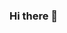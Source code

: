 ### Hi there 👋

<!--


# query for pulling the parameters under kpiId

import pyodbc as pyodbc
import pandas as pd
import numpy as np

conn = pyodbc.connect('Driver={SQL Server};'
                      'Server=bed-994-307,61202;'
                      'Database=Summit;'
                      'Trusted_Connection=yes;')

kpimetrics = pd.read_sql_query(
    ''' 
DECLARE @measureName VARCHAR(200)
SELECT @measureName = 'Gender/Diversity'

  SELECT meas.measureId
  , meas.measureName
  , meas.measureType
  , calc.logicOperation
  , calc.includeCash
  , calc.calcOwnership
  , esgkpi.kpiId
  , esgkpi.operator
  , esgkpi.threshold
  , esgkpi.sequence
  from summit.analytics.measureMaster meas
  JOIN CustomAnalyticsEngineDB.dbo.measureCalc calc
  ON meas.measureId = calc.measureId
  JOIN CustomAnalyticsEngineDB.dbo.measureESGDetail esgkpi
  ON meas.measureId =  esgkpi.measureId
  WHERE measureName = @measureName
  
 ''', conn)

df1 = pd.DataFrame(kpimetrics,)

kpimetrics.head(n=3)


###### query for pulling dataset


import pyodbc as pyodbc
import pandas as pd
import numpy as np

conn = pyodbc.connect('Driver={SQL Server};'
                      'Server=bed-400-307;'
                      'Database=Summit;'
                      'Trusted_Connection=yes;')

posdet = pd.read_sql_query(
'''

SELECT 

 Pos.effectiveDate, Pos.entityId, Pos.sourceCode, Pos.securityId, Pos.marketValueIncomeBase, 
 Pos.marketValueBase,pos.localCurrency, 
 secm.securityId, secm.issuerId, secm.issueName, secm.issueDescription, 
 kpi.kpiid, kpi.kpivalue, kpi.asOfDate, kpi.kpiDimensionIdentifier,
 pr.priceCurrency, pr.sourceCode, 
 fx.fromCurrency, fx.toCurrency, fx.spotRate, fx.sourceCode

  , Case 
        when  pos.localCurrency <> 'USD' THEN
           Pos.marketValueBase * fx.spotRate
        ELSE
           Pos.marketValueBase 
    End As marketValueBaseUSD
  

  FROM Summit.ent.vwPositionDetail Pos
 Join Summit.ent.vwSecurityMaster secm 
  ON Pos.securityid = secm.securityid
 Left Join ESG.esg.kpi kpi
  ON kpi.kpiDimensionIdentifier = secm.issuerId
    and kpi.kpiid in (1003468)

  LEFT OUTER JOIN summit.ent.vwSecurityPrice pr
       ON pos.securityId = pr.securityId
              AND pr.effectiveDate = pos.effectiveDate
              AND pr.sourceCode = 'BB'
LEFT OUTER JOIN summit.ent.vwFxRate fx
       ON pr.priceCurrency = fx.fromCurrency
              AND pr.effectiveDate = fx.effectiveDate
              AND fx.toCurrency = 'USD'
              AND fx.sourceCode = 'REUTERSWM'

  where Pos.sourcecode = 'SSBADJ' 
  and pos.entityId = 116509 
  and pos.effectiveDate = '2021-03-31' 
  
  ''', conn)

df = pd.DataFrame(posdet, )

posdet.head(n=3)

####### CALCUTION STEPS and WRITING OUTPUTS FOR 1st CALCULATION SET

# Checking for null and missing values
nrow = posdet.shape[0]
nrow

posdet.count()

# Extracting the columns needed
posdet.loc[0:5,["issueName","marketValueBase","kpivalue"]]

# Getting total for MarketValueBase
Totalmarketval = sum(posdet['marketValueBase'])
Totalmarketval

# New column to calculate weights
posdet['weights'] = posdet['marketValueBase']/posdet['marketValueBase'].sum()
posdet.head(n=5)

# Getting total for MarketValueBase
Totalweights = sum(posdet['weights'])
Totalweights

# Create new columns to aplly condition and calculate weights

posdet['kpivalue'] = posdet['kpivalue'].apply(pd.to_numeric)
posdet["kpiweight"] = np.where(posdet.kpivalue >= 30,1,0)
posdet['genderscore'] = posdet["weights"]*posdet["kpiweight"]
posdet.head()

# Total score for Fund for Gender
calvertgenderscore = sum(posdet['genderscore'])*100
calvertgenderscore 

# Calculating number fo rows for coverage calulation
nrowbench = benchm.kpicoverage.count() 
nrowpos = posdet.kpicoverage.count()

# Calculating coverage score
calvertgendercoverage = (sum(posdet['kpicoverage']) / nrowpos)*100
rimesgendercoverage = (sum(benchm['kpicoverage']) / nrowbench)*100

rimesgendercoverage

# Output for gender in dataframe

summary = pd.DataFrame(columns = ('Calvert_Score', 'Rimes_Score', 'Calvert_Coverage', 'Rimes_Coverage'),
                       index=['Gender'])
summary = summary.assign(Calvert_Score = calvertgenderscore)
summary = summary.assign(Rimes_Score = rimesgenderscore)
summary = summary.assign(Calvert_Coverage = calvertgendercoverage)
summary = summary.assign(Rimes_Coverage = rimesgendercoverage)

summary

______________________________________

### Query and calculation for 2nd set

# Import libraries
#import pandas as pd
#import numpy as np

# Import Position detail file 
#carbem_pos_ext = pd.read_excel("P:\Documents\ESG Analytics\Carbon Emission/Position_detail_carbem_v1.xlsx")

 # Import data from SQL Srver and convert into a data frame
import pyodbc 
import pandas as pd
import numpy as np

conn = pyodbc.connect('Driver={SQL Server};'
                      'Server=bed-400-307;'
                      'Database=Summit;'
                      'Trusted_Connection=yes;')

carbem_pos_ext = pd.read_sql_query(
'''SELECT 

 Pos.effectiveDate, Pos.entityId, Pos.sourceCode, Pos.securityId, Pos.marketValueIncomeBase, 
 Pos.marketValueBase,pos.localCurrency, 
 secm.securityId, secm.issuerId, secm.issueName, secm.issueDescription, 
 kpi.kpiid, kpi.kpivalue, kpi.asOfDate, kpi.kpiDimensionIdentifier,
 pr.currentMarketCap, pr.priceCurrency, pr.sourceCode, 
 fx.fromCurrency, fx.toCurrency, fx.spotRate, fx.sourceCode
  
  , CASE
              WHEN fx.sourceCode <> 'USD' THEN
                     pr.currentMarketCap * fx.spotRate
              ELSE
                     pr.currentMarketCap
              END AS currentMarketCapUSD

    , Case 
              when  pos.localCurrency <> 'USD' THEN
                   Pos.marketValueBase * fx.spotRate 
             ELSE
                    Pos.marketValueBase 
              End As marketValueBaseUSD
  

  FROM Summit.ent.vwPositionDetail Pos
 Join Summit.ent.vwSecurityMaster secm 
  ON Pos.securityid = secm.securityid
 Left Join ESG.esg.kpi kpi
  ON kpi.kpiDimensionIdentifier = secm.issuerId
    and kpi.kpiid in (1227260)
  and kpi.asOfDate = '2021-04-01'

  LEFT OUTER JOIN summit.ent.vwSecurityPrice pr
       ON pos.securityId = pr.securityId
              AND pr.effectiveDate = pos.effectiveDate
              AND pr.sourceCode = 'BB'
LEFT OUTER JOIN summit.ent.vwFxRate fx
       ON pr.priceCurrency = fx.fromCurrency
              AND pr.effectiveDate = fx.effectiveDate
              AND fx.toCurrency = 'USD'
              AND fx.sourceCode = 'REUTERSWM'

  where Pos.sourcecode = 'SSBADJ' 
  and pos.entityId = 116509 
  and pos.effectiveDate = '2021-03-31' ''', conn)

df = pd.DataFrame(carbem_pos_ext, )
print (df)


#carbem_pos_ext.head(n=5)

#### extracting needed columns 
carbem_pos = carbem_pos_ext.loc[0:,["issueName","marketValueBaseUSD","kpiid","kpivalue","currentMarketCapUSD"]]
carbem_pos.head()

# converting datatype for kpis  and filling NUll values with 0s

carbem_pos['kpivalue'] = carbem_pos['kpivalue'].apply(pd.to_numeric)
carbem_pos['kpivalue'] = carbem_pos['kpivalue'].fillna(0)
carbem_pos['currentMarketCapUSD'] = carbem_pos['currentMarketCapUSD'].fillna(0)
carbem_pos['marketValueBaseUSD'] = carbem_pos['marketValueBaseUSD'].fillna(0)

carbem_pos.info()

# Getting total for MarketValueBase and converting the marketcap amount to units
carbem_pos['currentMarketcapUSDmm'] = carbem_pos['currentMarketCapUSD'] * 1000000
Totalmarketval_pos = sum(carbem_pos['marketValueBaseUSD'])

# New columns to calculate weights for positions in portfolio and percentage of ownership
carbem_pos['Position_weights'] = carbem_pos['marketValueBaseUSD']/Totalmarketval_pos
carbem_pos['Position_ownership'] = carbem_pos['marketValueBaseUSD']/carbem_pos['currentMarketcapUSDmm']

#carbem_pos['Carbon_Emission_Score_pos'] = carbem_pos['Position_weights'] * carbem_pos['Position_ownership'] * carbem_pos['kpivalue'] 
carbem_pos['Carbon_Emission_Score_pos'] = carbem_pos['Position_ownership'] * carbem_pos['kpivalue']

carbem_pos['Position_weights'] = carbem_pos['Position_weights'].fillna(0)
carbem_pos['Position_ownership'] = carbem_pos['Position_ownership'].fillna(0)
carbem_pos['Carbon_Emission_Score_pos'] = carbem_pos['Carbon_Emission_Score_pos'].fillna(0)


carbem_pos.head(5)

# Getting total for weights MarketValueBase
Totalweights_pos = sum(carbem_pos['Position_weights'])
Totalownership_pos = sum(carbem_pos['Position_ownership'])
TotalCarbonEmission_Calvert = sum(carbem_pos['Carbon_Emission_Score_pos'])

Totalweights_pos, Totalownership_pos, TotalCarbonEmission_Calvert


carbem_pos_write = carbem_pos.copy()
carbem_bench_write = carbem_bench.copy()

## writing data to local folder 

with pd.ExcelWriter("C:\Python Outputs\Carbem_Outputs_06.01.xlsx") as writer:
    carbem_pos_write.to_excel(writer, sheet_name='Carb_Em_fund', index=False)
    carbem_bench_write.to_excel(writer, sheet_name='Carb_Em_bench', index=False)























code for testing and automation

**gaugausharma/gaugausharma** is a ✨ _special_ ✨ repository because its `README.md` (this file) appears on your GitHub profile.

Here are some ideas to get you started:

- 🔭 I’m currently working on ...
- 🌱 I’m currently learning ...
- 👯 I’m looking to collaborate on ...
- 🤔 I’m looking for help with ...
- 💬 Ask me about ...
- 📫 How to reach me: ...
- 😄 Pronouns: ...
- ⚡ Fun fact: ...
-->
